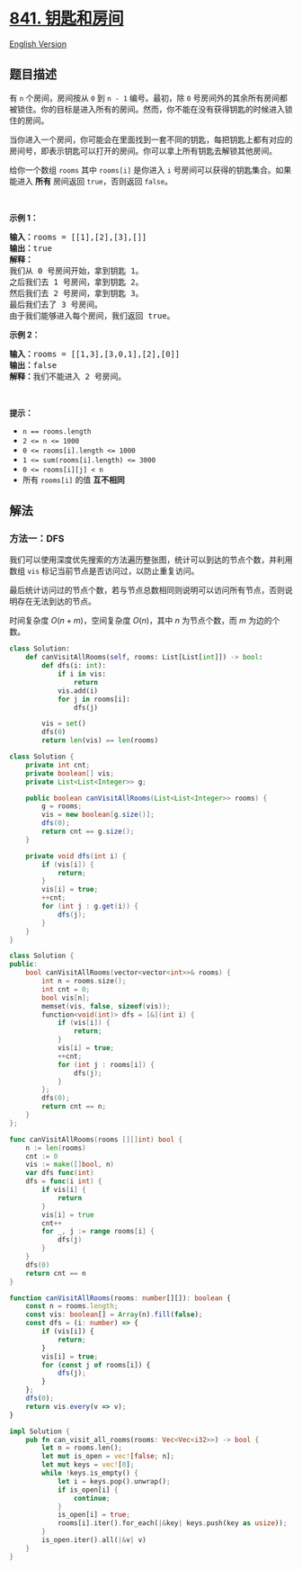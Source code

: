 # [841. 钥匙和房间](https://leetcode.cn/problems/keys-and-rooms)

[English Version](/solution/0800-0899/0841.Keys%20and%20Rooms/README_EN.md)

## 题目描述

<!-- 这里写题目描述 -->

<p>有 <code>n</code> 个房间，房间按从 <code>0</code> 到 <code>n - 1</code> 编号。最初，除 <code>0</code> 号房间外的其余所有房间都被锁住。你的目标是进入所有的房间。然而，你不能在没有获得钥匙的时候进入锁住的房间。</p>

<p>当你进入一个房间，你可能会在里面找到一套不同的钥匙，每把钥匙上都有对应的房间号，即表示钥匙可以打开的房间。你可以拿上所有钥匙去解锁其他房间。</p>

<p>给你一个数组 <code>rooms</code> 其中 <code>rooms[i]</code> 是你进入 <code>i</code> 号房间可以获得的钥匙集合。如果能进入 <strong>所有</strong> 房间返回 <code>true</code>，否则返回 <code>false</code>。</p>

<p>&nbsp;</p>

<ol>
</ol>

<p><strong>示例 1：</strong></p>

<pre>
<strong>输入：</strong>rooms = [[1],[2],[3],[]]
<strong>输出：</strong>true
<strong>解释：</strong>
我们从 0 号房间开始，拿到钥匙 1。
之后我们去 1 号房间，拿到钥匙 2。
然后我们去 2 号房间，拿到钥匙 3。
最后我们去了 3 号房间。
由于我们能够进入每个房间，我们返回 true。
</pre>

<p><strong>示例 2：</strong></p>

<pre>
<strong>输入：</strong>rooms = [[1,3],[3,0,1],[2],[0]]
<strong>输出：</strong>false
<strong>解释：</strong>我们不能进入 2 号房间。
</pre>

<p>&nbsp;</p>

<p><strong>提示：</strong></p>

<ul>
	<li><code>n == rooms.length</code></li>
	<li><code>2 &lt;= n &lt;= 1000</code></li>
	<li><code>0 &lt;= rooms[i].length &lt;= 1000</code></li>
	<li><code>1 &lt;= sum(rooms[i].length) &lt;= 3000</code></li>
	<li><code>0 &lt;= rooms[i][j] &lt; n</code></li>
	<li>所有 <code>rooms[i]</code> 的值 <strong>互不相同</strong></li>
</ul>

## 解法

### 方法一：DFS

我们可以使用深度优先搜索的方法遍历整张图，统计可以到达的节点个数，并利用数组 `vis` 标记当前节点是否访问过，以防止重复访问。

最后统计访问过的节点个数，若与节点总数相同则说明可以访问所有节点，否则说明存在无法到达的节点。

时间复杂度 $O(n + m)$，空间复杂度 $O(n)$，其中 $n$ 为节点个数，而 $m$ 为边的个数。

<!-- tabs:start -->

```python
class Solution:
    def canVisitAllRooms(self, rooms: List[List[int]]) -> bool:
        def dfs(i: int):
            if i in vis:
                return
            vis.add(i)
            for j in rooms[i]:
                dfs(j)

        vis = set()
        dfs(0)
        return len(vis) == len(rooms)
```

```java
class Solution {
    private int cnt;
    private boolean[] vis;
    private List<List<Integer>> g;

    public boolean canVisitAllRooms(List<List<Integer>> rooms) {
        g = rooms;
        vis = new boolean[g.size()];
        dfs(0);
        return cnt == g.size();
    }

    private void dfs(int i) {
        if (vis[i]) {
            return;
        }
        vis[i] = true;
        ++cnt;
        for (int j : g.get(i)) {
            dfs(j);
        }
    }
}
```

```cpp
class Solution {
public:
    bool canVisitAllRooms(vector<vector<int>>& rooms) {
        int n = rooms.size();
        int cnt = 0;
        bool vis[n];
        memset(vis, false, sizeof(vis));
        function<void(int)> dfs = [&](int i) {
            if (vis[i]) {
                return;
            }
            vis[i] = true;
            ++cnt;
            for (int j : rooms[i]) {
                dfs(j);
            }
        };
        dfs(0);
        return cnt == n;
    }
};
```

```go
func canVisitAllRooms(rooms [][]int) bool {
	n := len(rooms)
	cnt := 0
	vis := make([]bool, n)
	var dfs func(int)
	dfs = func(i int) {
		if vis[i] {
			return
		}
		vis[i] = true
		cnt++
		for _, j := range rooms[i] {
			dfs(j)
		}
	}
	dfs(0)
	return cnt == n
}
```

```ts
function canVisitAllRooms(rooms: number[][]): boolean {
    const n = rooms.length;
    const vis: boolean[] = Array(n).fill(false);
    const dfs = (i: number) => {
        if (vis[i]) {
            return;
        }
        vis[i] = true;
        for (const j of rooms[i]) {
            dfs(j);
        }
    };
    dfs(0);
    return vis.every(v => v);
}
```

```rust
impl Solution {
    pub fn can_visit_all_rooms(rooms: Vec<Vec<i32>>) -> bool {
        let n = rooms.len();
        let mut is_open = vec![false; n];
        let mut keys = vec![0];
        while !keys.is_empty() {
            let i = keys.pop().unwrap();
            if is_open[i] {
                continue;
            }
            is_open[i] = true;
            rooms[i].iter().for_each(|&key| keys.push(key as usize));
        }
        is_open.iter().all(|&v| v)
    }
}
```

<!-- tabs:end -->

<!-- end -->
